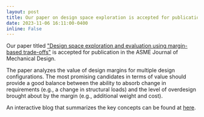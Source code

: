 ```yaml
---
layout: post
title: Our paper on design space exploration is accepted for publication at the ASME Journal of Mechanical Design
date: 2023-11-06 16:11:00-0400
inline: False
---
```


Our paper titled ["Design space exploration and evaluation using margin-based trade-offs"](https://doi.org/10.1115/1.4063966) is accepted for publication in the ASME Journal of Mechanical Design.

The paper analyzes the value of design margins for multiple design configurations. The most promising candidates in terms of value should provide a good balance between the ability to absorb change in requirements (e.g., a change in structural loads) and the level of overdesign brought about by the margin (e.g., additional weight and cost).

An interactive blog that summarizes the key concepts can be found at [here](https://khbalhandawi.github.io/projects/1_project/).